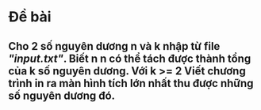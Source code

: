 # Đề bài
Cho 2 số nguyên dương **n** và **k** nhập từ file ***"input.txt"***. Biết n **n** có thể tách được thành tổng của **k** số nguyên dương.
Với **k >= 2** Viết chương trình in ra màn hình tích lớn nhất thu được những số nguyên dương đó.
---
